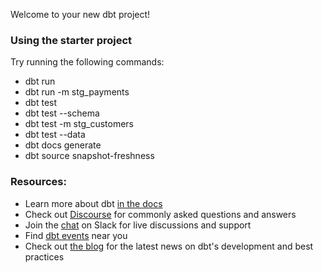 Welcome to your new dbt project!

### Using the starter project

Try running the following commands:
- dbt run
- dbt run -m stg_payments
- dbt test
- dbt test --schema
- dbt test -m stg_customers
- dbt test --data
- dbt docs generate
- dbt source snapshot-freshness


### Resources:
- Learn more about dbt [in the docs](https://docs.getdbt.com/docs/introduction)
- Check out [Discourse](https://discourse.getdbt.com/) for commonly asked questions and answers
- Join the [chat](http://slack.getdbt.com/) on Slack for live discussions and support
- Find [dbt events](https://events.getdbt.com) near you
- Check out [the blog](https://blog.getdbt.com/) for the latest news on dbt's development and best practices
